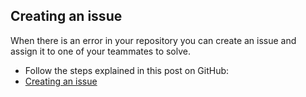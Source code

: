 ## Creating an issue
When there is an error in your repository you can create an issue and assign it to one of your teammates to solve. 

*	Follow the steps explained in this post on GitHub:
* [Creating an issue](https://help.github.com/en/articles/creating-an-issue)

